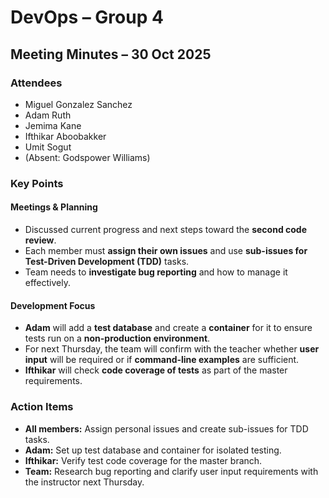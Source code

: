 # DevOps – Group 4
## Meeting Minutes – 30 Oct 2025
 
### Attendees
- Miguel Gonzalez Sanchez  
- Adam Ruth  
- Jemima Kane  
- Ifthikar Aboobakker  
- Umit Sogut  
- (Absent: Godspower Williams)  
 
### Key Points
 
#### Meetings & Planning
- Discussed current progress and next steps toward the **second code review**.  
- Each member must **assign their own issues** and use **sub-issues for Test-Driven Development (TDD)** tasks.  
- Team needs to **investigate bug reporting** and how to manage it effectively.  
 
#### Development Focus
- **Adam** will add a **test database** and create a **container** for it to ensure tests run on a **non-production environment**.  
- For next Thursday, the team will confirm with the teacher whether **user input** will be required or if **command-line examples** are sufficient.  
- **Ifthikar** will check **code coverage of tests** as part of the master requirements.  
 
### Action Items
- **All members:** Assign personal issues and create sub-issues for TDD tasks.  
- **Adam:** Set up test database and container for isolated testing.  
- **Ifthikar:** Verify test code coverage for the master branch.  
- **Team:** Research bug reporting and clarify user input requirements with the instructor next Thursday.
